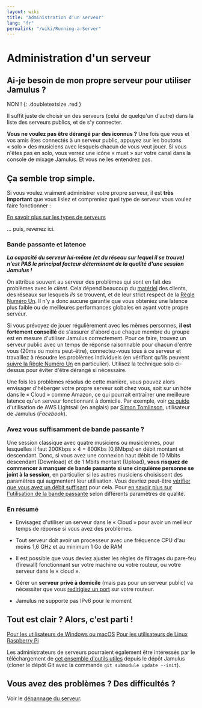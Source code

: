 ```yaml
---
layout: wiki
title: "Administration d'un serveur"
lang: "fr"
permalink: "/wiki/Running-a-Server"
---
```


# Administration d'un serveur

## Ai-je besoin de mon propre serveur pour utiliser Jamulus ?

NON !
{: .doubletextsize .red }


Il suffit juste de choisir un des serveurs (celui de quelqu'un d'autre) dans la liste des serveurs publics, et de s'y connecter.

**Vous ne voulez pas être dérangé par des iconnus ?** Une fois que vous et vos amis êtes connectés à un serveur public, appuyez sur les boutons « solo » des musiciens avec lesquels chacun de vous veut jouer. Si vous n'êtes pas en solo, vous verrez une icône « muet » sur votre canal dans la console de mixage Jamulus. Et vous ne les entendrez pas.

## Ça semble trop simple.

Si vous voulez vraiment administrer votre propre serveur, il est **très important** que vous lisiez et compreniez quel type de serveur vous voulez faire fonctionner :

<div class="fx-row fx-row-start-xs button-container">
  <a href="Choosing-a-Server-Type" class="button fx-col-100-xs" target="_blank" rel="noopener noreferrer">En savoir plus sur les types de serveurs</a>
</div>

… puis, revenez ici.

### Bande passante et latence

**_La capacité du serveur lui-même (et du réseau sur lequel il se trouve) n'est PAS le principal facteur déterminant de la qualité d'une session Jamulus !_**

On attribue souvent au serveur des problèmes qui sont en fait des problèmes avec le _client_. Cela dépend beaucoup du [matériel](Hardware-Setup) des clients, des réseaux sur lesquels _ils_ se trouvent, et de leur strict respect de la [Règle Numéro Un](Getting-Started#vous-avez-des-problèmes--vous-narrivez-pas-à-être-en-rythme-). Il n'y a donc aucune garantie que vous obteniez une latence plus faible ou de meilleures performances globales en ayant votre propre serveur.

Si vous prévoyez de jouer régulièrement avec les mêmes personnes, **il est fortement conseillé** de s'assurer d'abord que chaque membre du groupe est en mesure d'utiliser Jamulus correctement. Pour ce faire, trouvez un serveur public avec un temps de réponse raisonnable pour chacun d'entre vous (20ms ou moins peut-être), connectez-vous tous à ce serveur et travaillez à résoudre les problèmes individuels (en vérifiant qu'ils peuvent [suivre la Règle Numéro Un](Getting-Started#vous-avez-des-problèmes--vous-narrivez-pas-à-être-en-rythme-) en particulier). Utilisez la technique solo ci-dessus pour éviter d'être dérangé si nécessaire.

Une fois les problèmes résolus de cette manière, vous pouvez alors envisager d'héberger votre propre serveur soit chez vous, soit sur un hôte dans le « Cloud » comme Amazon, ce qui pourrait entraîner une meilleure latence qu'un serveur fonctionnant à domicile. Par exemple, voir [ce guide](https://www.facebook.com/notes/jamulus-online-musicianssingers-jamming/howto-idiots-guide-to-installing-jamulus-server-on-amazon-aws-lightsail-ubuntu-i/507719749802976/) d'utilisation de AWS Lightsail (en anglais) par [Simon Tomlinson](https://www.facebook.com/simon.james.tomlinson?eid=ARBQoY3KcZAtS3pGdLJuqvQTeRSOo4gHdQZT7nNzOt1oPMGgZ4_3GERe-rOyH5PxsSHVYYXjWwcqd71a), utilisateur de Jamulus (_Facebook_).

### Avez vous suffisamment de bande passante ?

Une session classique avec quatre musiciens ou musiciennes, pour lesquelles il faut 200Kbps × 4 = 800Kbs (0,8Mbps) en débit montant et descendant. Donc, si vous avez une connexion haut débit de 10 Mbits descendant (Download) et de 1 Mbits montant (Upload), **vous risquez de commencer à manquer de bande passante si une cinquième personne se joint à la session**, en particulier si les autres musiciens choisissent des paramètres qui augmentent leur utilisation. Vous devriez peut-être [vérifier que vous avez un débit suffisant](https://fast.com) pour cela. Pour [en savoir plus sur l'utilisation de la bande passante](Network-Requirements) selon différents paramètres de qualité.

### En résumé

- Envisagez d'utiliser un serveur dans le « Cloud » pour avoir un meilleur temps de réponse si vous avez des problèmes.

- Tout serveur doit avoir un processeur avec une fréquence CPU d'au moins 1,6 GHz et au minimum 1 Go de RAM

- Il est possible que vous deviez ajuster les règles de filtrages du pare-feu (firewall) fonctionnant sur votre machine ou votre routeur, ou votre serveur dans le « cloud ».

- Gérer un **serveur privé à domicile** (mais pas pour un serveur public) va nécessiter que vous [redirigiez un port](Running-a-Private-Server) sur votre routeur.

- Jamulus ne supporte pas IPv6 pour le moment


## Tout est clair ? Alors, c'est parti !
<div class="fx-row fx-row-start-xs button-container">
    <a href="Server-Win-Mac" class="button fx-col-100-xs">Pour les utilisateurs de Windows ou macOS</a>
    <a href="Server-Linux" class="button fx-col-100-xs">Pour les utilisateurs de Linux</a>
    <a href="Server-Rpi" class="button fx-col-100-xs">Raspberry Pi</a>
</div>

Les administrateurs de serveurs pourraient également être intéressés par le téléchargement de [cet ensemble d'outils utiles](https://github.com/corrados/jamulus/tree/master/tools) depuis le dépôt Jamulus (cloner le dépôt Git avec la commande `git submodule update --init`).

## Vous avez des problèmes ? Des difficultés ?

Voir le [dépannage du serveur](Server-Troubleshooting).
